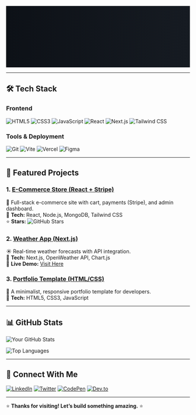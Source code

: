 <svg width="1500" height="500" xmlns="http://www.w3.org/2000/svg">
  <!-- Gradient background -->
  <rect width="100%" height="100%" fill="url(#gradient)"/>
  <defs>
    <linearGradient id="gradient" x1="0%" y1="0%" x2="100%" y2="0%">
      <stop offset="0%" stop-color="#0D1117"/>
      <stop offset="100%" stop-color="#161B22"/>
    </linearGradient>
  </defs>
  
  <!-- Your name -->
  <text x="100" y="250" font-family="Arial" font-size="50" fill="#FF00E4">
    HI, I'M [YOUR NAME]
  </text>
  
  <!-- Your image (base64-encoded or hosted) -->
  <image href="https://ibb.co/ksHvHSHy" x="1100" y="100" height="300" width="300" clip-path="circle(150)"/>
</svg>
  
---

## 🛠️ **Tech Stack**  

### **Frontend**  
![HTML5](https://img.shields.io/badge/HTML5-E34F26?style=flat&logo=html5&logoColor=white)
![CSS3](https://img.shields.io/badge/CSS3-1572B6?style=flat&logo=css3&logoColor=white)
![JavaScript](https://img.shields.io/badge/JavaScript-F7DF1E?style=flat&logo=javascript&logoColor=black)
![React](https://img.shields.io/badge/React-61DAFB?style=flat&logo=react&logoColor=black)
![Next.js](https://img.shields.io/badge/Next.js-000000?style=flat&logo=next.js&logoColor=white)
![Tailwind CSS](https://img.shields.io/badge/Tailwind_CSS-38B2AC?style=flat&logo=tailwind-css&logoColor=white)

### **Tools & Deployment**  
![Git](https://img.shields.io/badge/Git-F05032?style=flat&logo=git&logoColor=white)
![Vite](https://img.shields.io/badge/Vite-646CFF?style=flat&logo=vite&logoColor=white)
![Vercel](https://img.shields.io/badge/Vercel-000000?style=flat&logo=vercel&logoColor=white)
![Figma](https://img.shields.io/badge/Figma-F24E1E?style=flat&logo=figma&logoColor=white)

---

## 🚀 **Featured Projects**  

### 1. [E-Commerce Store (React + Stripe)](https://github.com/yourusername/ecommerce)  
🛒 Full-stack e-commerce site with cart, payments (Stripe), and admin dashboard.  
🔹 **Tech:** React, Node.js, MongoDB, Tailwind CSS  
⭐ **Stars:** ![GitHub Stars](https://img.shields.io/github/stars/yourusername/ecommerce?style=social)  

### 2. [Weather App (Next.js)](https://github.com/yourusername/weather-app)  
☀️ Real-time weather forecasts with API integration.  
🔹 **Tech:** Next.js, OpenWeather API, Chart.js  
🚀 **Live Demo:** [Visit Here](https://yourapp.vercel.app)  

### 3. [Portfolio Template (HTML/CSS)](https://github.com/yourusername/portfolio-template)  
🎨 A minimalist, responsive portfolio template for developers.  
🔹 **Tech:** HTML5, CSS3, JavaScript  

---

## 📊 **GitHub Stats**  

![Your GitHub Stats](https://github-readme-stats.vercel.app/api?username=yourusername&show_icons=true&theme=radical&hide_border=true)  

![Top Languages](https://github-readme-stats.vercel.app/api/top-langs/?username=yourusername&layout=compact&theme=dark&hide_border=true)  

---

## 🔗 **Connect With Me**  

[![LinkedIn](https://img.shields.io/badge/LinkedIn-0077B5?style=flat&logo=linkedin&logoColor=white)](https://linkedin.com/in/yourprofile)
[![Twitter](https://img.shields.io/badge/Twitter-1DA1F2?style=flat&logo=twitter&logoColor=white)](https://twitter.com/yourhandle)
[![CodePen](https://img.shields.io/badge/CodePen-000000?style=flat&logo=codepen&logoColor=white)](https://codepen.io/yourprofile)
[![Dev.to](https://img.shields.io/badge/Dev.to-0A0A0A?style=flat&logo=dev.to&logoColor=white)](https://dev.to/yourusername)  

---

⭐ **Thanks for visiting! Let’s build something amazing.** ⭐  
